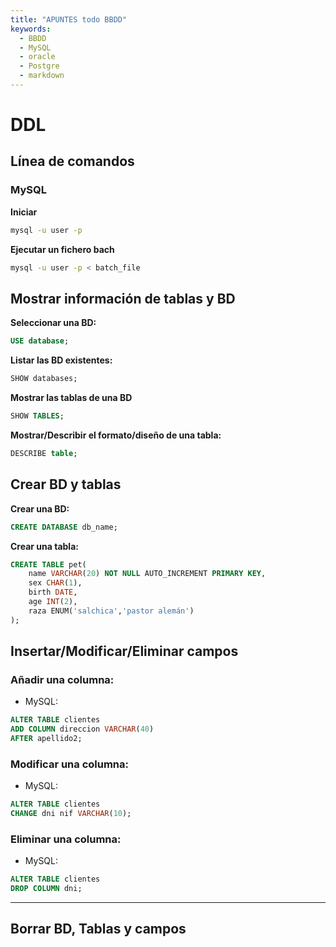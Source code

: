 ```yaml
---
title: "APUNTES todo BBDD"
keywords:
  - BBDD
  - MySQL
  - oracle
  - Postgre
  - markdown
---
```

# DDL
<!-- AQUI SE DISEÑAN LAS BBDD -->
## Línea de comandos
### MySQL
**Iniciar**
```bash
mysql -u user -p
```
**Ejecutar un fichero bach**
```bash
mysql -u user -p < batch_file
```

## Mostrar información de tablas y BD
**Seleccionar una BD:**
```sql
USE database;
```
**Listar las BD existentes:**
```sql
SHOW databases;
```
**Mostrar las tablas de una BD**
```sql
SHOW TABLES;
```
**Mostrar/Describir el formato/diseño de una tabla:**
```sql
DESCRIBE table;
```

## Crear BD y tablas
**Crear una BD:**
```sql
CREATE DATABASE db_name;
```
**Crear una tabla:**
```sql
CREATE TABLE pet(
    name VARCHAR(20) NOT NULL AUTO_INCREMENT PRIMARY KEY,
    sex CHAR(1),
    birth DATE,
    age INT(2),
    raza ENUM('salchica','pastor alemán')
);
```
## Insertar/Modificar/Eliminar campos
### Añadir una columna:
* MySQL:
```sql
ALTER TABLE clientes
ADD COLUMN direccion VARCHAR(40)
AFTER apellido2;
```
### Modificar una columna:
* MySQL:
```sql
ALTER TABLE clientes
CHANGE dni nif VARCHAR(10);
```
### Eliminar una columna:
* MySQL:
```sql
ALTER TABLE clientes
DROP COLUMN dni;
```

---

## Borrar BD, Tablas y campos